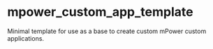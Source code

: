 # mpower_custom_app_template
Minimal template for use as a base to create custom mPower custom applications.
